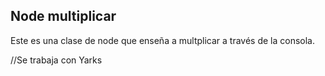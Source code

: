 
## Node multiplicar

Este es una clase de node que enseña a multplicar a través de la consola.

//Se trabaja con Yarks